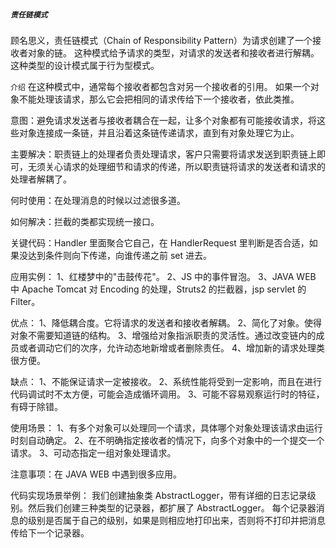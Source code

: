 ##### `责任链模式`
顾名思义，责任链模式（Chain of Responsibility Pattern）为请求创建了一个接收者对象的链。
这种模式给予请求的类型，对请求的发送者和接收者进行解耦。这种类型的设计模式属于行为型模式。

`介绍`
在这种模式中，通常每个接收者都包含对另一个接收者的引用。
如果一个对象不能处理该请求，那么它会把相同的请求传给下一个接收者，依此类推。

意图：避免请求发送者与接收者耦合在一起，让多个对象都有可能接收请求，将这些对象连接成一条链，并且沿着这条链传递请求，直到有对象处理它为止。

主要解决：职责链上的处理者负责处理请求，客户只需要将请求发送到职责链上即可，无须关心请求的处理细节和请求的传递，所以职责链将请求的发送者和请求的处理者解耦了。

何时使用：在处理消息的时候以过滤很多道。

如何解决：拦截的类都实现统一接口。

关键代码：Handler 里面聚合它自己，在 HandlerRequest 里判断是否合适，如果没达到条件则向下传递，向谁传递之前 set 进去。

应用实例： 1、红楼梦中的"击鼓传花"。 
         2、JS 中的事件冒泡。 
         3、JAVA WEB 中 Apache Tomcat 对 Encoding 的处理，Struts2 的拦截器，jsp servlet 的 Filter。

优点： 1、降低耦合度。它将请求的发送者和接收者解耦。 
      2、简化了对象。使得对象不需要知道链的结构。 
      3、增强给对象指派职责的灵活性。通过改变链内的成员或者调动它们的次序，允许动态地新增或者删除责任。 
      4、增加新的请求处理类很方便。

缺点： 1、不能保证请求一定被接收。 
      2、系统性能将受到一定影响，而且在进行代码调试时不太方便，可能会造成循环调用。 
      3、可能不容易观察运行时的特征，有碍于除错。

使用场景： 1、有多个对象可以处理同一个请求，具体哪个对象处理该请求由运行时刻自动确定。 
         2、在不明确指定接收者的情况下，向多个对象中的一个提交一个请求。 
         3、可动态指定一组对象处理请求。

注意事项：在 JAVA WEB 中遇到很多应用。


代码实现场景举例：
我们创建抽象类 AbstractLogger，带有详细的日志记录级别。然后我们创建三种类型的记录器，都扩展了 AbstractLogger。
每个记录器消息的级别是否属于自己的级别，如果是则相应地打印出来，否则将不打印并把消息传给下一个记录器。